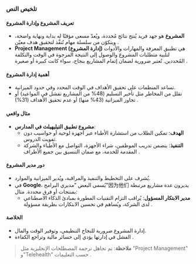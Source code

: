 ### تلخيص النص  

#### تعريف المشروع وإدارة المشروع  
- **المشروع** هو جهد فريد يُنتج نتائج مُحددة، ويُعدّ مسعى مؤقتًا له بداية ونهاية واضحة، ويتكوّن من سلسلة مهام تُنفَّذ لتحقيق هدف معيّن .  
- **Project Management (إدارة المشروع)** هي تطبيق المعرفة والمهارات والأدوات لتلبية متطلبات المشروع والوصول إلى النتيجة المرجوة في الوقت والتكلفة المُحددين. تُعتبر ضرورية لضمان إتمام المشاريع بنجاح، سواء كانت كبيرة أو صغيرة .  

#### أهمية إدارة المشروع  
- تساعد المنظمات على تحقيق الأهداف في الوقت المحدد وفي حدود الميزانية.  
- تقلل من المخاطر مثل تأخير التسليم (48% من المشاريع تفشل في المواعيد) أو تجاوز الميزانية (43% منها) أو عدم تحقيق الأهداف (31%) .  

#### مثال واقعي  
- **مشروع تطبيق التيليهيلث في المدارس**:  
  - **الهدف**: تمكين الطلاب من استشارة الأطباء عبر أجهزة لوحية أو حواسيب دون تفويت الدروس.  
  - **التنفيذ**: يتضمن تدريب الموظفين، شراء الأجهزة، التواصل مع الأطباء والشركة المقدمة للخدمة، مع ضمان التنسيق بين جميع الأطراف .  

#### دور مدير المشروع  
- يُشرف على التخطيط والتنفيذ والمراقبة، ويُدير الميزانية والموارد.  
- في **Google**، يُسمى البعض "مديري البرامج"因为他们 يديرون عدة مشاريع مرتبطة بمنتجات أو فرق محددة. مثال:  
  - **مدير الابتكار المسؤول**: يُراقب التزام التقنيات المطورة بمبادئ الذكاء الاصطناعي لدى الشركة، ويُساهم في تحسين الابتكارات بطريقة مسؤولة .  

#### الخلاصة  
- إدارة المشروع ضرورية للنجاح التنظيمي، وتوفير الوقت والمال.  
- الفشل في إدارتها يؤدي إلى خسائر مالية وتراجع الكفاءة .  

> **ملاحظة**: تم تجاهل ترجمة المصطلحات الإنجليزية مثل "Project Management" و"Telehealth" حسب التعليمات .